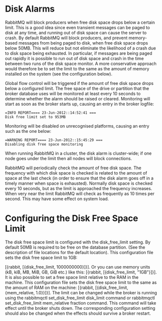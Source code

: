 

# Disk Alarms

RabbitMQ will block producers when free disk space drops below a certain limit. This is a good idea since even transient messages can be paged to disk at any time, and running out of disk space can cause the server to crash. By default RabbitMQ will block producers, and prevent memory-based messages from being paged to disk, when free disk space drops below 50MB. This will reduce but not eliminate the likelihood of a crash due to disk space being exhausted. In particular, if messages are being paged out rapidly it is possible to run out of disk space and crash in the time between two runs of the disk space monitor. A more conservative approach would therefore be to set the limit to the same as the amount of memory installed on the system (see the configuration below).

Global flow control will be triggered if the amount of free disk space drops below a configured limit. The free space of the drive or partition that the broker database uses will be monitored at least every 10 seconds to determine whether the alarm should be raised or cleared. Monitoring will start as soon as the broker starts up, causing an entry in the broker logfile:

```shell
=INFO REPORT==== 23-Jun-2012::14:52:41 ===
Disk free limit set to 953MB
```

Monitoring will be disabled on unrecognised platforms, causing an entry such as the one below:

```shell
=WARNING REPORT==== 23-Jun-2012::15:45:29 ===
Disabling disk free space monitoring
```

When running RabbitMQ in a cluster, the disk alarm is cluster-wide; if one node goes under the limit then all nodes will block connections.

RabbitMQ will periodically check the amount of free disk space. The frequency with which disk space is checked is related to the amount of space at the last check (in order to ensure that the disk alarm goes off in a timely manner when space is exhausted). Normally disk space is checked every 10 seconds, but as the limit is approached the frequency increases. When very near the limit RabbitMQ will check as frequently as 10 times per second. This may have some effect on system load.

# Configuring the Disk Free Space Limit

The disk free space limit is configured with the disk_free_limit setting. By default 50MB is required to be free on the database partition. (See the description of file locations for the default location). This configuration file sets the disk free space limit to 1GB:

[{rabbit, [{disk_free_limit, 1000000000}]}].
Or you can use memory units (kB, kiB, MB, MiB, GB, GiB etc.) like this:
[{rabbit, [{disk_free_limit, "1GB"}]}].
It is also possible to set a free space limit relative to the RAM in the machine. This configuration file sets the disk free space limit to the same as the amount of RAM on the machine:
[{rabbit, [{disk_free_limit, {mem_relative, 1.0}}]}].
The limit can be changed while the broker is running using the rabbitmqctl set_disk_free_limit disk_limit command or rabbitmqctl set_disk_free_limit mem_relative fraction command. This command will take effect until the broker shuts down. The corresponding configuration setting should also be changed when the effects should survive a broker restart.







